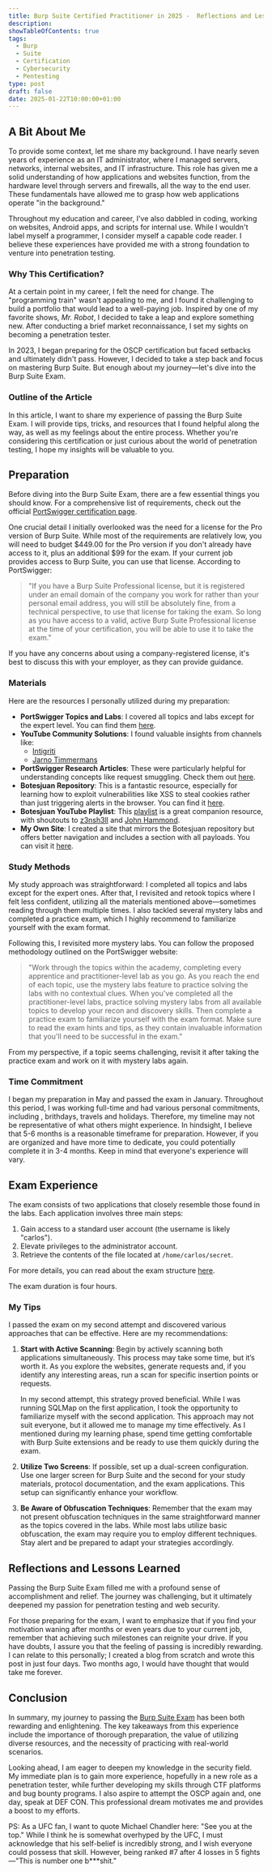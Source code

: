 ```yaml
---
title: Burp Suite Certified Practitioner in 2025 -  Reflections and Lessons Learned
description: 
showTableOfContents: true
tags:
  - Burp
  - Suite
  - Certification
  - Cybersecurity
  - Pentesting
type: post
draft: false
date: 2025-01-22T10:00:00+01:00
---
```


## A Bit About Me

To provide some context, let me share my background. I have nearly seven years of experience as an IT administrator, where I managed servers, networks, internal websites, and IT infrastructure. This role has given me a solid understanding of how applications and websites function, from the hardware level through servers and firewalls, all the way to the end user. These fundamentals have allowed me to grasp how web applications operate "in the background."

Throughout my education and career, I've also dabbled in coding, working on websites, Android apps, and scripts for internal use. While I wouldn't label myself a programmer, I consider myself a capable code reader. I believe these experiences have provided me with a strong foundation to venture into penetration testing.

### Why This Certification?

At a certain point in my career, I felt the need for change. The "programming train" wasn't appealing to me, and I found it challenging to build a portfolio that would lead to a well-paying job. Inspired by one of my favorite shows, *Mr. Robot*, I decided to take a leap and explore something new. After conducting a brief market reconnaissance, I set my sights on becoming a penetration tester.

In 2023, I began preparing for the OSCP certification but faced setbacks and ultimately didn't pass. However, I decided to take a step back and focus on mastering Burp Suite. But enough about my journey—let's dive into the Burp Suite Exam.

### Outline of the Article

In this article, I want to share my experience of passing the Burp Suite Exam. I will provide tips, tricks, and resources that I found helpful along the way, as well as my feelings about the entire process. Whether you're considering this certification or just curious about the world of penetration testing, I hope my insights will be valuable to you.


## Preparation

Before diving into the Burp Suite Exam, there are a few essential things you should know. For a comprehensive list of requirements, check out the official [PortSwigger certification page](https://portswigger.net/web-security/certification/how-it-works#requirements).

One crucial detail I initially overlooked was the need for a license for the Pro version of Burp Suite. While most of the requirements are relatively low, you will need to budget $449.00 for the Pro version if you don't already have access to it, plus an additional $99 for the exam. If your current job provides access to Burp Suite, you can use that license. According to PortSwigger:

> "If you have a Burp Suite Professional license, but it is registered under an email domain of the company you work for rather than your personal email address, you will still be absolutely fine, from a technical perspective, to use that license for taking the exam. So long as you have access to a valid, active Burp Suite Professional license at the time of your certification, you will be able to use it to take the exam."

If you have any concerns about using a company-registered license, it's best to discuss this with your employer, as they can provide guidance.

### Materials

Here are the resources I personally utilized during my preparation:

- **PortSwigger Topics and Labs**: I covered all topics and labs except for the expert level. You can find them [here](https://portswigger.net/web-security/all-topics).
- **YouTube Community Solutions**: I found valuable insights from channels like:
  - [Intigriti](https://www.youtube.com/@intigriti)
  - [Jarno Timmermans](https://www.youtube.com/@netletic)
- **PortSwigger Research Articles**: These were particularly helpful for understanding concepts like request smuggling. Check them out [here](https://portswigger.net/research/articles).
- **Botesjuan Repository**: This is a fantastic resource, especially for learning how to exploit vulnerabilities like XSS to steal cookies rather than just triggering alerts in the browser. You can find it [here](https://github.com/botesjuan/Burp-Suite-Certified-Practitioner-Exam-Study).
- **Botesjuan YouTube Playlist**: This [playlist](https://youtube.com/playlist?list=PLsDxQTEdg_YkVMP6PybE7I-hAdhR7adem&si=1UtLwY27vcw5FGT-) is a great companion resource, with shoutouts to [z3nsh3ll](https://www.youtube.com/c/z3nsh3ll) and [John Hammond](https://www.youtube.com/c/JohnHammond010).
- **My Own Site**: I created a site that mirrors the Botesjuan repository but offers better navigation and includes a section with all payloads. You can visit it [here](https://oscp-7.gitbook.io/bscp-notes).

### Study Methods

My study approach was straightforward: I completed all topics and labs except for the expert ones. After that, I revisited and retook topics where I felt less confident, utilizing all the materials mentioned above—sometimes reading through them multiple times. I also tackled several mystery labs and completed a practice exam, which I highly recommend to familiarize yourself with the exam format.

Following this, I revisited more mystery labs. You can follow the proposed methodology outlined on the PortSwigger website: 

> "Work through the topics within the academy, completing every apprentice and practitioner-level lab as you go. As you reach the end of each topic, use the mystery labs feature to practice solving the labs with no contextual clues. When you've completed all the practitioner-level labs, practice solving mystery labs from all available topics to develop your recon and discovery skills. Then complete a practice exam to familiarize yourself with the exam format. Make sure to read the exam hints and tips, as they contain invaluable information that you'll need to be successful in the exam."

From my perspective, if a topic seems challenging, revisit it after taking the practice exam and work on it with mystery labs again.

### Time Commitment

I began my preparation in May and passed the exam in January. Throughout this period, I was working full-time and had various personal commitments, including , brithdays, travels and holidays. Therefore, my timeline may not be representative of what others might experience. In hindsight, I believe that 5-6 months is a reasonable timeframe for preparation. However, if you are organized and have more time to dedicate, you could potentially complete it in 3-4 months. Keep in mind that everyone's experience will vary.


## Exam Experience

The exam consists of two applications that closely resemble those found in the labs. Each application involves three main steps:

1. Gain access to a standard user account (the username is likely "carlos").
2. Elevate privileges to the administrator account.
3. Retrieve the contents of the file located at `/home/carlos/secret`.

For more details, you can read about the exam structure [here](https://portswigger.net/web-security/certification/how-it-works#what-the-exam-involves).

The exam duration is four hours.

### My Tips

I passed the exam on my second attempt and discovered various approaches that can be effective. Here are my recommendations:

1. **Start with Active Scanning**: Begin by actively scanning both applications simultaneously. This process may take some time, but it’s worth it. As you explore the websites, generate requests and, if you identify any interesting areas, run a scan for specific insertion points or requests.

   In my second attempt, this strategy proved beneficial. While I was running SQLMap on the first application, I took the opportunity to familiarize myself with the second application. This approach may not suit everyone, but it allowed me to manage my time effectively. As I mentioned during my learning phase, spend time getting comfortable with Burp Suite extensions and be ready to use them quickly during the exam.

2. **Utilize Two Screens**: If possible, set up a dual-screen configuration. Use one larger screen for Burp Suite and the second for your study materials, protocol documentation, and the exam applications. This setup can significantly enhance your workflow.

3. **Be Aware of Obfuscation Techniques**: Remember that the exam may not present obfuscation techniques in the same straightforward manner as the topics covered in the labs. While most labs utilize basic obfuscation, the exam may require you to employ different techniques. Stay alert and be prepared to adapt your strategies accordingly.


## Reflections and Lessons Learned

Passing the Burp Suite Exam filled me with a profound sense of accomplishment and relief. The journey was challenging, but it ultimately deepened my passion for penetration testing and web security. 

For those preparing for the exam, I want to emphasize that if you find your motivation waning after months or even years due to your current job, remember that achieving such milestones can reignite your drive. If you have doubts, I assure you that the feeling of passing is incredibly rewarding. I can relate to this personally; I created a blog from scratch and wrote this post in just four days. Two months ago, I would have thought that would take me forever.

## Conclusion

In summary, my journey to passing the [Burp Suite Exam](https://portswigger.net/web-security/e/c/690adbbe21505dc3) has been both rewarding and enlightening. The key takeaways from this experience include the importance of thorough preparation, the value of utilizing diverse resources, and the necessity of practicing with real-world scenarios.

Looking ahead, I am eager to deepen my knowledge in the security field. My immediate plan is to gain more experience, hopefully in a new role as a penetration tester, while further developing my skills through CTF platforms and bug bounty programs. I also aspire to attempt the OSCP again and, one day, speak at DEF CON. This professional dream motivates me and provides a boost to my efforts.

PS: As a UFC fan, I want to quote Michael Chandler here: "See you at the top." While I think he is somewhat overhyped by the UFC, I must acknowledge that his self-belief is incredibly strong, and I wish everyone could possess that skill. However, being ranked #7 after 4 losses in 5 fights—"This is number one b***shit."

 